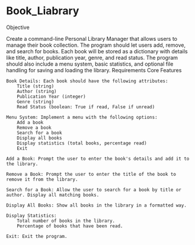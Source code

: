 # Book_Liabrary

Objective

Create a command-line Personal Library Manager that allows users to manage their book collection. The program should let users add, remove, and search for books. Each book will be stored as a dictionary with details like title, author, publication year, genre, and read status. The program should also include a menu system, basic statistics, and optional file handling for saving and loading the library.
Requirements
Core Features

    Book Details: Each book should have the following attributes:
        Title (string)
        Author (string)
        Publication Year (integer)
        Genre (string)
        Read Status (boolean: True if read, False if unread)

    Menu System: Implement a menu with the following options:
        Add a book
        Remove a book
        Search for a book
        Display all books
        Display statistics (total books, percentage read)
        Exit

    Add a Book: Prompt the user to enter the book's details and add it to the library.

    Remove a Book: Prompt the user to enter the title of the book to remove it from the library.

    Search for a Book: Allow the user to search for a book by title or author. Display all matching books.

    Display All Books: Show all books in the library in a formatted way.

    Display Statistics:
        Total number of books in the library.
        Percentage of books that have been read.

    Exit: Exit the program.

